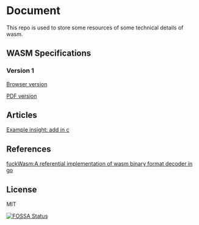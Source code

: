 # Document

This repo is used to store some resources of some technical details of wasm.

## WASM Specifications

### Version 1
[Browser version](https://webassembly.github.io/spec/core/index.html)

[PDF version](https://webassembly.github.io/spec/core/_download/WebAssembly.pdf)

## Articles
[Example insight: add in c](article/add_example.md)

## References
[fuckWasm:A referential implementation of wasm binary format decoder in go](https://github.com/chfanghr/wasm-insight/tree/master/fuckWasm)

## License
MIT

[![FOSSA Status](https://app.fossa.io/api/projects/git%2Bgithub.com%2Fquited%2Fdocument.svg?type=large)](https://app.fossa.io/projects/git%2Bgithub.com%2Fquited%2Fdocument?ref=badge_large)
